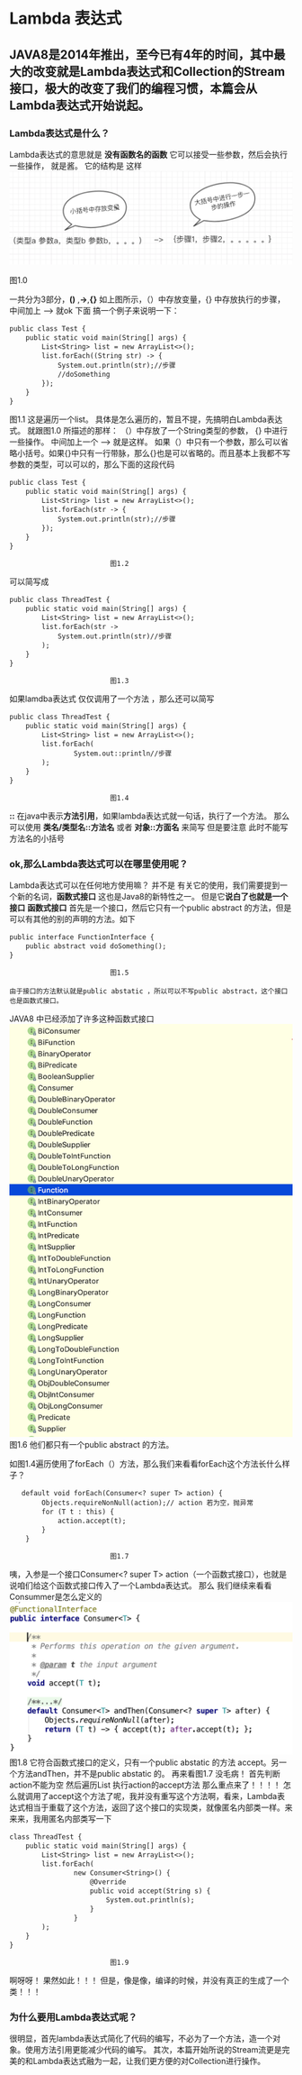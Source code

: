 # Lambda 表达式
## JAVA8是2014年推出，至今已有4年的时间，其中最大的改变就是Lambda表达式和Collection的Stream接口，极大的改变了我们的编程习惯，本篇会从Lambda表达式开始说起。
###  Lambda表达式是什么？

Lambda表达式的意思就是 **没有函数名的函数**
它可以接受一些参数，然后会执行一些操作，
就是酱。
它的结构是 这样
![](Lambda%20%E8%A1%A8%E8%BE%BE%E5%BC%8F/59B5B1B2-D905-4321-86C3-8D30BF12BA46.png)

图1.0

一共分为3部分，**()**   ,**->**,**{}**
如上图所示，（）中存放变量，{} 中存放执行的步骤，中间加上 —> 就ok
下面 搞一个例子来说明一下：
```
public class Test {
    public static void main(String[] args) {
        List<String> list = new ArrayList<>();
        list.forEach((String str) -> {
            System.out.println(str);//步骤
            //doSomething
        });
    }
}
```
图1.1
这是遍历一个list。
具体是怎么遍历的，暂且不提，先搞明白Lambda表达式。
就跟图1.0 所描述的那样：
	（）中存放了一个String类型的参数，
  	   {}	中进行一些操作。
	   中间加上一个 —>
就是这样。
如果（）中只有一个参数，那么可以省略小括号。如果{}中只有一行带脉，那么{}也是可以省略的。而且基本上我都不写参数的类型，可以可以的，那么下面的这段代码
```
public class Test {
    public static void main(String[] args) {
        List<String> list = new ArrayList<>();
        list.forEach(str -> {
            System.out.println(str);//步骤
        });
    }
}
```
						     图1.2

可以简写成
```
public class ThreadTest {
    public static void main(String[] args) {
        List<String> list = new ArrayList<>();
        list.forEach(str ->
            System.out.println(str)//步骤
        );
    }
}
```
						     图1.3

如果lamdba表达式 仅仅调用了一个方法 ，那么还可以简写
```
public class ThreadTest {
    public static void main(String[] args) {
        List<String> list = new ArrayList<>();
        list.forEach(
                System.out::println//步骤
        );
    }
}
```
						     图1.4

**::**
在java中表示**方法引用**，如果lambda表达式就一句话，执行了一个方法。
那么 可以使用 **类名/类型名::方法名**
或者 **对象::方面名** 来简写
但是要注意 此时不能写方法名的小括号

### ok,那么Lambda表达式可以在哪里使用呢？

Lambda表达式可以在任何地方使用嘛？
并不是
有关它的使用，我们需要提到一个新的名词，**函数式接口**
这也是Java8的新特性之一。
但是它**说白了也就是一个接口**
**函数式接口**
首先是一个接口，然后它只有一个public abstract 的方法，但是可以有其他的别的声明的方法。如下
```
public interface FunctionInterface {
    public abstract void doSomething();
}
```
						     图1.5

	由于接口的方法默认就是public abstatic ，所以可以不写public abstract，这个接口也是函数式接口。
JAVA8 中已经添加了许多这种函数式接口
![](Lambda%20%E8%A1%A8%E8%BE%BE%E5%BC%8F/099AF2A9-FECE-40C5-AC26-54B4442E6B98.png)
						     图1.6
他们都只有一个public abstract 的方法。

如图1.4遍历使用了forEach（）方法，那么我们来看看forEach这个方法长什么样子？
```
   default void forEach(Consumer<? super T> action) {
        Objects.requireNonNull(action);// action 若为空，抛异常
        for (T t : this) {
            action.accept(t);
        }
    }
```
						     图1.7
咦，入参是一个接口Consumer<? super T> action（一个函数式接口），也就是说咱们给这个函数式接口传入了一个Lambda表达式。
那么 我们继续来看看Consummer是怎么定义的
![](Lambda%20%E8%A1%A8%E8%BE%BE%E5%BC%8F/5EA49A07-270B-4798-92D6-C4444229BD1B.png)
						     图1.8
它符合函数式接口的定义，只有一个public abstatic 的方法 accept。另一个方法andThen，并不是public abstatic 的。
再来看图1.7 
没毛病！
首先判断action不能为空
然后遍历List 执行action的accept方法
那么重点来了！！！！
怎么就调用了accept这个方法了呢，我并没有重写这个方法啊，看来，Lambda表达式相当于重载了这个方法，返回了这个接口的实现类，就像匿名内部类一样。来来来，我用匿名内部类写一下
```
class ThreadTest {
    public static void main(String[] args) {
        List<String> list = new ArrayList<>();
        list.forEach(
                new Consumer<String>() {
                    @Override
                    public void accept(String s) {
                        System.out.println(s);
                    }
                }
        );
    }
}
```
						     图1.9
啊呀呀！ 果然如此！！！
但是，像是像，编译的时候，并没有真正的生成了一个类！！！

### 为什么要用Lambda表达式呢？
很明显，首先lambda表达式简化了代码的编写，不必为了一个方法，造一个对象。使用方法引用更能减少代码的编写。
其次，本篇开始所说的Stream流更是完美的和Lambda表达式融为一起，让我们更方便的对Collection进行操作。














